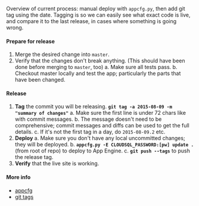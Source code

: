 Overview of current process: manual deploy with `appcfg.py`, then add git tag using the date. Tagging is so we can easily see what exact code is live, and compare it to the last release, in cases where something is going wrong.

#### Prepare for release

1. Merge the desired change into `master`.
2. Verify that the changes don't break anything. (This should have been done before merging to `master`, too)
  a. Make sure all tests pass.
  b. Checkout master locally and test the app; particularly the parts that have been changed.

#### Release

1. **Tag** the commit you will be releasing.
  **`git tag -a 2015-08-09 -m "summary of changes"`**
  a. Make sure the first line is under 72 chars like with commit messages.
  b. The message doesn't need to be comprehensive; commit messages and diffs can be used to get the full details.
  c. If it's not the first tag in a day, do `2015-08-09.2` etc.
2. **Deploy**
  a. Make sure you don't have any local uncommitted changes; they will be deployed.
  b. **`appcfg.py -E CLOUDSQL_PASSWORD:[pw] update .`** (from root of repo) to deploy to App Engine.
  c. **`git push --tags`** to push the release tag.
3. **Verify** that the live site is working.

#### More info

- [appcfg](https://cloud.google.com/appengine/docs/python/tools/uploadinganapp#Python_Uploading_the_app)
- [git tags](https://git-scm.com/book/en/v1/Git-Basics-Tagging)
